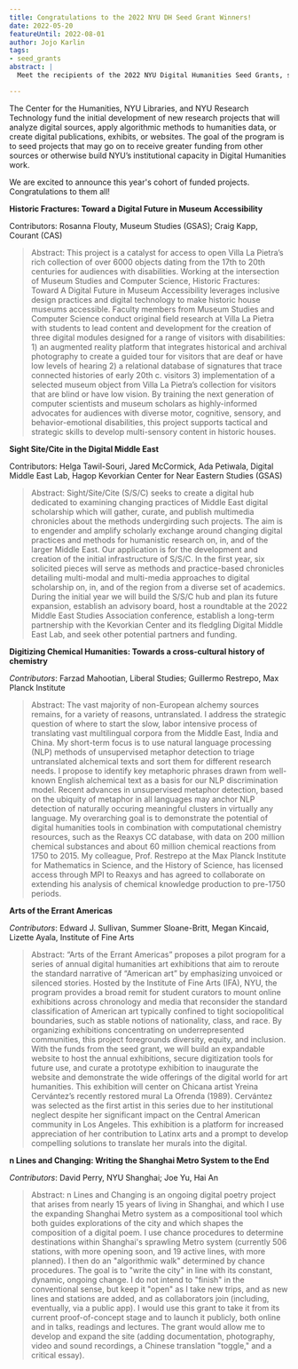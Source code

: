 ```yaml
---
title: Congratulations to the 2022 NYU DH Seed Grant Winners!
date: 2022-05-20
featureUntil: 2022-08-01
author: Jojo Karlin
tags:
- seed_grants
abstract: |
  Meet the recipients of the 2022 NYU Digital Humanities Seed Grants, sponsored by the NYU Center for Humanities, NYU Libraries, and NYU Research Technology.

---
```

The Center for the Humanities, NYU Libraries, and NYU Research Technology fund the initial development of new research projects that will analyze digital sources, apply algorithmic methods to humanities data, or create digital publications, exhibits, or websites. The goal of the program is to seed projects that may go on to receive greater funding from other sources or otherwise build NYU’s institutional capacity in Digital Humanities work.

We are excited to announce this year's cohort of funded projects. Congratulations to them all!


**Historic Fractures: Toward a Digital Future in Museum Accessibility**

Contributors: Rosanna Flouty, Museum Studies (GSAS); Craig Kapp, Courant (CAS)
> Abstract: This project is a catalyst for access to open Villa La Pietra’s rich collection of over 6000 objects dating from the 17th to 20th centuries for audiences with disabilities. Working at the intersection of Museum Studies and Computer Science, Historic Fractures: Toward A Digital Future in Museum Accessibility leverages inclusive design practices and digital technology to make historic house museums accessible. Faculty members from Museum Studies and Computer Science conduct original field research at Villa La Pietra with students to lead content and development for the creation of three digital modules designed for a range of visitors with disabilities: 1) an augmented reality platform that integrates historical and archival photography to create a guided tour for visitors that are deaf or have low levels of hearing 2) a relational database of signatures that trace connected histories of early 20th c. visitors 3) implementation of a selected museum object from Villa La Pietra’s collection for visitors that are blind or have low vision. By training the next generation of computer scientists and museum scholars as highly-informed advocates for audiences with diverse motor, cognitive, sensory, and behavior-emotional disabilities, this project supports tactical and strategic skills to develop multi-sensory content in historic houses.

**Sight Site/Cite in the Digital Middle East**

Contributors: Helga Tawil-Souri, Jared McCormick, Ada Petiwala, Digital Middle East Lab, Hagop Kevorkian Center for Near Eastern Studies (GSAS)
>Abstract: Sight/Site/Cite (S/S/C) seeks to create a digital hub dedicated to examining changing practices of Middle East digital scholarship which will gather, curate, and publish multimedia chronicles about the methods undergirding such projects. The aim is to engender and amplify scholarly exchange around changing digital practices and methods for humanistic research on, in, and of the larger Middle East. Our application is for the development and creation of the initial infrastructure of S/S/C. In the first year, six solicited pieces will serve as methods and practice-based chronicles detailing multi-modal and multi-media approaches to digital scholarship on, in, and of the region from a diverse set of academics. During the initial year we will build the S/S/C hub and plan its future expansion, establish an advisory board, host a roundtable at the 2022 Middle East Studies Association conference, establish a long-term partnership with the Kevorkian Center and its fledgling Digital Middle East Lab, and seek other potential partners and funding.

**Digitizing Chemical Humanities: Towards a cross-cultural history of chemistry**

*Contributors*: Farzad Mahootian, Liberal Studies; Guillermo Restrepo, Max Planck Institute
>Abstract: The vast majority of non-European alchemy sources remains, for a variety of reasons, untranslated. I address the strategic question of where to start the slow, labor intensive process of translating vast multilingual corpora from the Middle East, India and China. My short-term focus is to use natural language processing (NLP) methods of unsupervised metaphor detection to triage untranslated alchemical texts and sort them for different research needs. I propose to identify key metaphoric phrases drawn from well-known English alchemical text as a basis for our NLP discrimination model. Recent advances in unsupervised metaphor detection, based on the ubiquity of metaphor in all languages may anchor NLP detection of naturally occuring meaningful clusters in virtually any language. My overarching goal is to demonstrate the potential of digital humanities tools in combination with computational chemistry resources, such as the Reaxys CC database, with data on 200 million chemical substances and about 60 million chemical reactions from 1750 to 2015. My colleague, Prof. Restrepo at the Max Planck Institute for Mathematics in Science, and the History of Science, has licensed access through MPI to Reaxys and has agreed to collaborate on extending his analysis of chemical knowledge production to pre-1750 periods.

**Arts of the Errant Americas**

*Contributors*: Edward J. Sullivan, Summer Sloane-Britt, Megan Kincaid, Lizette Ayala, Institute of Fine Arts
>Abstract: “Arts of the Errant Americas” proposes a pilot program for a series of annual digital humanities art exhibitions that aim to reroute the standard narrative of “American art” by emphasizing unvoiced or silenced stories. Hosted by the Institute of Fine Arts (IFA), NYU, the program provides a broad remit for student curators to mount online exhibitions across chronology and media that reconsider the standard classification of American art typically confined to tight sociopolitical boundaries, such as stable notions of nationality, class, and race. By organizing exhibitions concentrating on underrepresented communities, this project foregrounds diversity, equity, and inclusion. With the funds from the seed grant, we will build an expandable website to host the annual exhibitions, secure digitization tools for future use, and curate a prototype exhibition to inaugurate the website and demonstrate the wide offerings of the digital world for art humanities. This exhibition will center on Chicana artist Yreina Cervántez’s recently restored mural La Ofrenda (1989). Cervántez was selected as the first artist in this series due to her institutional neglect despite her significant impact on the Central American community in Los Angeles. This exhibition is a platform for increased appreciation of her contribution to Latinx arts and a prompt to develop compelling solutions to translate her murals into the digital.

**n Lines and Changing: Writing the Shanghai Metro System to the End**

*Contributors*: David Perry, NYU Shanghai; Joe Yu, Hai An
>Abstract: n Lines and Changing is an ongoing digital poetry project that arises from nearly 15 years of living in Shanghai, and which I use the expanding Shanghai Metro system as a compositional tool which both guides explorations of the city and which shapes the composition of a digital poem. I use chance procedures to determine destinations within Shanghai's sprawling Metro system (currently 506 stations, with more opening soon, and 19 active lines, with more planned). I then do an "algorithmic walk" determined by chance procedures. The goal is to "write the city" in line with its constant, dynamic, ongoing change. I do not intend to "finish" in the conventional sense, but keep it "open" as I take new trips, and as new lines and stations are added, and as collaborators join (including, eventually, via a public app). I would use this grant to take it from its current proof-of-concept stage and to launch it publicly, both online and in talks, readings and lectures. The grant would allow me to develop and expand the site (adding documentation, photography, video and sound recordings, a Chinese translation "toggle," and a critical essay).
